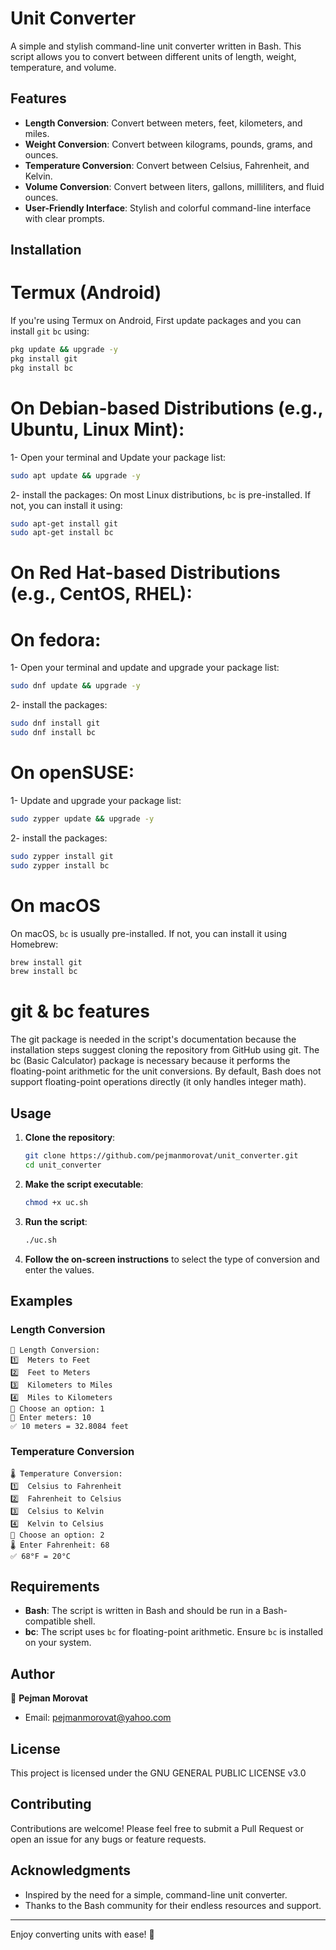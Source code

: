 # Unit Converter

A simple and stylish command-line unit converter written in Bash. This script allows you to convert between different units of length, weight, temperature, and volume.

## Features

- **Length Conversion**: Convert between meters, feet, kilometers, and miles.
- **Weight Conversion**: Convert between kilograms, pounds, grams, and ounces.
- **Temperature Conversion**: Convert between Celsius, Fahrenheit, and Kelvin.
- **Volume Conversion**: Convert between liters, gallons, milliliters, and fluid ounces.
- **User-Friendly Interface**: Stylish and colorful command-line interface with clear prompts.

## Installation

# Termux (Android)
If you're using Termux on Android, First update packages and you can install `git` `bc` using:
```bash
pkg update && upgrade -y
pkg install git
pkg install bc
```
# On Debian-based Distributions (e.g., Ubuntu, Linux Mint):
1- Open your terminal and Update your package list:
```bash
sudo apt update && upgrade -y
```
2- install the packages:
On most Linux distributions, `bc` is pre-installed. If not, you can install it using:
```bash
sudo apt-get install git
sudo apt-get install bc
```
# On Red Hat-based Distributions (e.g., CentOS, RHEL):
# On fedora:
1- Open your terminal and update and upgrade your package list:
```bash
sudo dnf update && upgrade -y
```
2- install the packages:
```bash
sudo dnf install git
sudo dnf install bc
```
# On openSUSE:
1- Update and upgrade your package list:
```bash
sudo zypper update && upgrade -y
```
2- install the packages:
```bash
sudo zypper install git
sudo zypper install bc
```
# On macOS
On macOS, `bc` is usually pre-installed. If not, you can install it using Homebrew:
```bash
brew install git
brew install bc
```
# git & bc features 
The git package is needed in the script's documentation because the installation steps suggest cloning the repository from GitHub using git.
The bc (Basic Calculator) package is necessary because it performs the floating-point arithmetic for the unit conversions. By default, Bash does not support floating-point operations directly (it only handles integer math).

## Usage

1. **Clone the repository**:
   ```bash
   git clone https://github.com/pejmanmorovat/unit_converter.git
   cd unit_converter
   ```

2. **Make the script executable**:
   ```bash
   chmod +x uc.sh
   ```

3. **Run the script**:
   ```bash
   ./uc.sh
   ```

4. **Follow the on-screen instructions** to select the type of conversion and enter the values.

## Examples

### Length Conversion
```
📏 Length Conversion:
1️⃣  Meters to Feet
2️⃣  Feet to Meters
3️⃣  Kilometers to Miles
4️⃣  Miles to Kilometers
🔹 Choose an option: 1
📏 Enter meters: 10
✅ 10 meters = 32.8084 feet
```

### Temperature Conversion
```
🌡️ Temperature Conversion:
1️⃣  Celsius to Fahrenheit
2️⃣  Fahrenheit to Celsius
3️⃣  Celsius to Kelvin
4️⃣  Kelvin to Celsius
🔹 Choose an option: 2
🌡️ Enter Fahrenheit: 68
✅ 68°F = 20°C
```

## Requirements

- **Bash**: The script is written in Bash and should be run in a Bash-compatible shell.
- **bc**: The script uses `bc` for floating-point arithmetic. Ensure `bc` is installed on your system.

## Author

👤 **Pejman Morovat**

- Email: pejmanmorovat@yahoo.com

## License

This project is licensed under the GNU GENERAL PUBLIC LICENSE v3.0

## Contributing

Contributions are welcome! Please feel free to submit a Pull Request or open an issue for any bugs or feature requests.

## Acknowledgments

- Inspired by the need for a simple, command-line unit converter.
- Thanks to the Bash community for their endless resources and support.

---

Enjoy converting units with ease! 🎉
